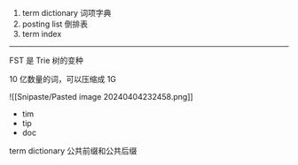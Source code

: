 1. term dictionary 词项字典
2. posting list 倒排表
3. term index

---

FST 是 Trie 树的变种

10 亿数量的词，可以压缩成 1G

![[Snipaste/Pasted image 20240404232458.png]]

- tim
- tip
- doc

term dictionary 公共前缀和公共后缀
